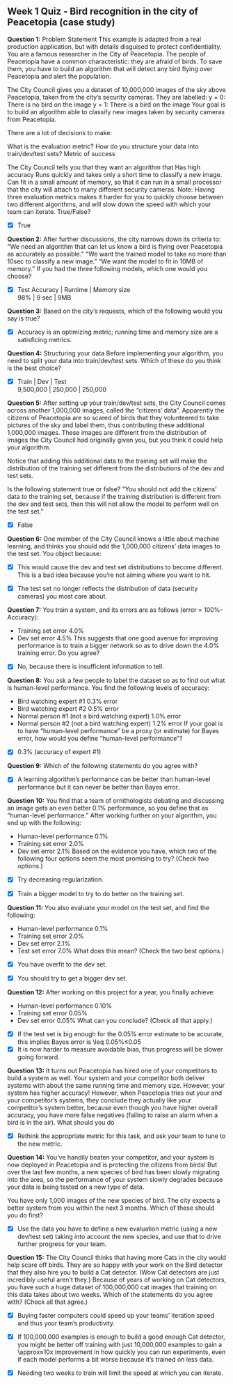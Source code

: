 ## Week 1 Quiz - Bird recognition in the city of Peacetopia (case study)

**Question 1:** Problem Statement
This example is adapted from a real production application, but with details disguised to protect confidentiality.
You are a famous researcher in the City of Peacetopia. The people of Peacetopia have a common characteristic: they are afraid of birds. To save them, you have to build an algorithm that will detect any bird flying over Peacetopia and alert the population.

The City Council gives you a dataset of 10,000,000 images of the sky above Peacetopia, taken from the city’s security cameras. They are labelled:
y = 0: There is no bird on the image
y = 1: There is a bird on the image
Your goal is to build an algorithm able to classify new images taken by security cameras from Peacetopia.

There are a lot of decisions to make:

What is the evaluation metric?
How do you structure your data into train/dev/test sets?
Metric of success

The City Council tells you that they want an algorithm that
Has high accuracy
Runs quickly and takes only a short time to classify a new image. 
Can fit in a small amount of memory, so that it can run in a small processor that the city will attach to many different security cameras.
Note: Having three evaluation metrics makes it harder for you to quickly choose between two different algorithms, and will slow down the speed with which your team can iterate. True/False?

  - [x] True


**Question 2:** After further discussions, the city narrows down its criteria to:
"We need an algorithm that can let us know a bird is flying over Peacetopia as accurately as possible."
"We want the trained model to take no more than 10sec to classify a new image.” 
“We want the model to fit in 10MB of memory.” 
If you had the three following models, which one would you choose?

 - [x] Test Accuracy	|  Runtime  |	 Memory size \
           98%	      |  9 sec	  |    9MB

**Question 3:** Based on the city’s requests, which of the following would you say is true?

 - [x] Accuracy is an optimizing metric; running time and memory size are a satisficing metrics.

**Question 4:** Structuring your data
Before implementing your algorithm, you need to split your data into train/dev/test sets. Which of these do you think is the best choice?

 - [x]  Train   |	  Dev   |	  Test \
      9,500,000 |	250,000 |	 250,000

**Question 5:** After setting up your train/dev/test sets, the City Council comes across another 1,000,000 images, called the “citizens’ data”. Apparently the citizens of Peacetopia are so scared of birds that they volunteered to take pictures of the sky and label them, thus contributing these additional 1,000,000 images. These images are different from the distribution of images the City Council had originally given you, but you think it could help your algorithm.

Notice that adding this additional data to the training set will make the distribution of the training set different from the distributions of the dev and test sets.

Is the following statement true or false?
"You should not add the citizens' data to the training set, because if the training distribution is different from the dev and test sets, then this will not allow the model to perform well on the test set."

 - [x] False

**Question 6:** One member of the City Council knows a little about machine learning, and thinks you should add the 1,000,000 citizens’ data images to the test set. You object because:

 - [x] This would cause the dev and test set distributions to become different. This is a bad idea because you’re not aiming where you want to hit.
 - [x] The test set no longer reflects the distribution of data (security cameras) you most care about.


**Question 7:**  You train a system, and its errors are as follows (error = 100%-Accuracy):
 - Training set error	4.0%
 - Dev set error	4.5%
This suggests that one good avenue for improving performance is to train a bigger network so as to drive down the 4.0% training error. Do you agree?

 - [x] No, because there is insufficient information to tell.

**Question 8:** You ask a few people to label the dataset so as to find out what is human-level performance. You find the following levels of accuracy:

 - Bird watching expert #1	0.3% error
 - Bird watching expert #2	0.5% error
 - Normal person #1 (not a bird watching expert)	1.0% error
 - Normal person #2 (not a bird watching expert)	1.2% error
If your goal is to have “human-level performance” be a proxy (or estimate) for Bayes error, how would you define “human-level performance”?

 - [x] 0.3% (accuracy of expert #1)

**Question 9:** Which of the following statements do you agree with?

 - [x] A learning algorithm’s performance can be better than human-level performance but it can never be better than Bayes error.

**Question 10:** You find that a team of ornithologists debating and discussing an image gets an even better 0.1% performance, so you define that as “human-level performance.” After working further on your algorithm, you end up with the following:

 - Human-level performance	0.1%
 - Training set error	2.0%
 - Dev set error	2.1%
Based on the evidence you have, which two of the following four options seem the most promising to try? (Check two options.)

 - [x] Try decreasing regularization.
 - [x] Train a bigger model to try to do better on the training set.


**Question 11:** You also evaluate your model on the test set, and find the following:
 - Human-level performance	0.1%
 - Training set error	2.0%
 - Dev set error 	2.1%
 - Test set error	7.0%
What does this mean? (Check the two best options.)

 - [x] You have overfit to the dev set. 
 - [x] You should try to get a bigger dev set.


**Question 12:** After working on this project for a year, you finally achieve:

 - Human-level performance	0.10%
 - Training set error	0.05%
 - Dev set error	0.05%
What can you conclude? (Check all that apply.)

 - [x] If the test set is big enough for the 0.05% error estimate to be accurate, this implies Bayes error is \leq 0.05%≤0.05 
 - [x] It is now harder to measure avoidable bias, thus progress will be slower going forward.

**Question 13:** It turns out Peacetopia has hired one of your competitors to build a system as well. Your system and your competitor both deliver systems with about the same running time and memory size. However, your system has higher accuracy! However, when Peacetopia tries out your and your competitor’s systems, they conclude they actually like your competitor’s system better, because even though you have higher overall accuracy, you have more false negatives (failing to raise an alarm when a bird is in the air). What should you do

 - [x] Rethink the appropriate metric for this task, and ask your team to tune to the new metric.

**Question 14:** You’ve handily beaten your competitor, and your system is now deployed in Peacetopia and is protecting the citizens from birds! But over the last few months, a new species of bird has been slowly migrating into the area, so the performance of your system slowly degrades because your data is being tested on a new type of data.

You have only 1,000 images of the new species of bird. The city expects a better system from you within the next 3 months. Which of these should you do first?

 - [x] Use the data you have to define a new evaluation metric (using a new dev/test set) taking into account the new species, and use that to drive further progress for your team.

**Question 15:** The City Council thinks that having more Cats in the city would help scare off birds. They are so happy with your work on the Bird detector that they also hire you to build a Cat detector. (Wow Cat detectors are just incredibly useful aren’t they.) Because of years of working on Cat detectors, you have such a huge dataset of 100,000,000 cat images that training on this data takes about two weeks. Which of the statements do you agree with? (Check all that agree.)

 - [x] Buying faster computers could speed up your teams’ iteration speed and thus your team’s productivity. 
 - [x] If 100,000,000 examples is enough to build a good enough Cat detector, you might be better off training with just 10,000,000 examples to gain a \approx≈10x improvement in how quickly you can run experiments, even if each model performs a bit worse because it’s trained on less data.
 - [x] Needing two weeks to train will limit the speed at which you can iterate.


